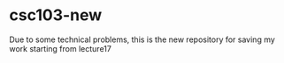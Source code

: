 # csc103-new
Due to some technical problems, this is the new repository for saving my work starting from lecture17
